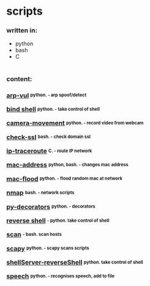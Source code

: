# scripts

### written in:
<ul>
<li>python</li>
<li>bash</li>
<li>C</li>
</ul>

#
### content:

<h3>

<a href="./arp-vul">arp-vul</a>
<sup><sub><strong>  python. - arp spoof/detect</strong></sub></sup>


<a href="./bind-shell">bind shell</a>
<sup><sub><strong>  python. - take control of shell</strong></sub></sup>


<a href="./camera-movement">camera-movement</a>
<sup><sub><strong>  python. - record video from webcam</strong></sub></sup>


<a href="./camera-movement">check-ssl</a>
<sup><sub><strong>  bash. - check domain ssl</strong></sub></sup>


<a href="./ip-traceroute">ip-traceroute</a>
<sup><sub><strong>  C. - route IP network</strong></sub></sup>


<a href="./mac-address">mac-address</a>
<sup><sub><strong>  python, bash. - changes mac address</strong></sub></sup>


<a href="./mac-flood">mac-flood</a>
<sup><sub><strong>  python. - flood random mac at network</strong></sub></sup>


<a href="./nmap">nmap</a>
<sup><sub><strong>  bash. - network scripts</strong></sub></sup>


<a href="./py-decorators">py-decorators</a>
<sup><sub><strong>  python. - decorators</strong></sub></sup>


<a href="./reverse-shell">reverse shell</a>
<sup><sub><strong> - python. take control of shell</strong></sub></sup>


<a href="./scan">scan</a>
<sup><sub><strong> - bash. scan hosts</strong></sub></sup>


<a href="./scapy">scapy</a>
<sup><sub><strong>  python. - scapy scans scripts</strong></sub></sup>


<a href="./shellServer-reverseShell">shellServer-reverseShell</a>
<sup><sub><strong>  python. take control of shell</strong></sub></sup>


<a href="./speech">speech</a>
<sup><sub><strong>  python. - recognises speech, add to file</strong></sub></sup>


</h3>
